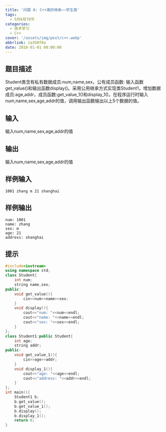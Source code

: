 ```yaml
---
title: '问题 A: C++类的继承——学生类'
tags:
  - 5月6号78节
categories:
  - 技术学习
  - C++
cover: '/assets/img/post/c++.webp'
abbrlink: 1a350f0a
date: 2018-01-01 08:00:00
---
```


## 题目描述

Student类含有私有数据成员:num,name,sex，公有成员函数: 输入函数get_value()和输出函数display()。采用公用继承方式实现类Student1，增加数据成员:age,addr，成员函数:get_value_1()和display_1()。在程序运行时输入num,name,sex,age,addr的值，调用输出函数输出以上5个数据的值。

## 输入

输入num,name,sex,age,addr的值

## 输出

输入num,name,sex,age,addr的值

## 样例输入

```
1001 zhang m 21 shanghai
```

## 样例输出

```
num: 1001
name: zhang
sex: m
age: 21
address: shanghai
```

## 提示

```c++
#include<iostream>
using namespace std;
class Student{
	int num;
	string name,sex;
public:
	void get_value(){
		cin>>num>>name>>sex;
	}
	void display(){
		cout<<"num: "<<num<<endl;
		cout<<"name: "<<name<<endl;
		cout<<"sex: "<<sex<<endl;
	}
};
class Student1:public Student{
	int age;
	string addr;
public:
	void get_value_1(){
		cin>>age>>addr;
	}
	void display_1(){
		cout<<"age: "<<age<<endl;
		cout<<"address: "<<addr<<endl;
	}
};
int main(){
	Student1 b;
	b.get_value();
	b.get_value_1();
	b.display();
	b.display_1();
	return 0;
}
```

